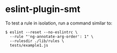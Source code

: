 # eslint-plugin-smt

To test a rule in isolation, run a command similar to:

```shell
$ eslint --reset --no-eslintrc \
  --rule "'ng-annotate-arg-order': 1" \
  --rulesdir ./lib/rules \
  tests/example1.js
```
